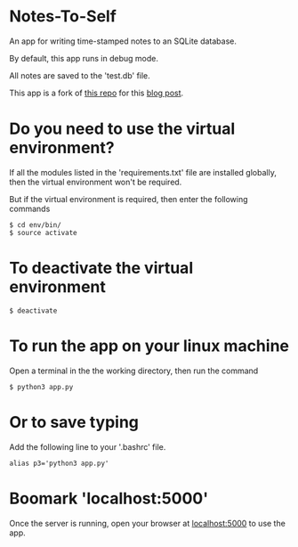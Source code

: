 # Notes-To-Self

An app for writing time-stamped notes to an SQLite database.

By default, this app runs in debug mode.

All notes are saved to the 'test.db' file.

This app is a fork of [this repo](https://github.com/jakerieger/FlaskIntroduction) for this [blog post](https://www.center-the-div.com/2020/06/notes-to-self-python-flask-database-app.html).

# Do you need to use the virtual environment?

If all the modules listed in the 'requirements.txt' file are installed globally, then the virtual environment won't be required.

But if the virtual environment is required, then enter the following commands

```
$ cd env/bin/
$ source activate

```

# To deactivate the virtual environment

```
$ deactivate

```

# To run the app on your linux machine

Open a terminal in the the working directory, then run the command

```
$ python3 app.py

```

# Or to save typing

Add the following line to your '.bashrc' file.

```
alias p3='python3 app.py'

```

# Boomark 'localhost:5000'

Once the server is running, open your browser at [localhost:5000](http://localhost:5000/) to use the app.
